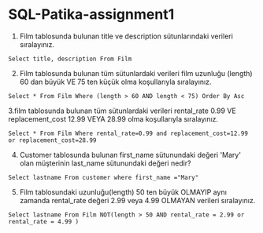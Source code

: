 # SQL-Patika-assignment1
1. Film tablosunda bulunan title ve description sütunlarındaki verileri sıralayınız.

`Select title, description From Film`

2. Film tablosunda bulunan tüm sütunlardaki verileri film uzunluğu (length) 60 dan büyük VE 75 ten küçük olma koşullarıyla sıralayınız.

`Select * From Film Where (length > 60 AND length < 75) Order By Asc `

3.film tablosunda bulunan tüm sütunlardaki verileri rental_rate 0.99 VE replacement_cost 12.99 VEYA 28.99 olma koşullarıyla sıralayınız.

`Select * From Film Where rental_rate=0.99 and replacement_cost=12.99 or replacement_cost=28.99`

4. Customer tablosunda bulunan first_name sütunundaki değeri 'Mary' olan müşterinin last_name sütunundaki değeri nedir?

`Select lastname From customer where first_name ="Mary" `

5. Film tablosundaki uzunluğu(length) 50 ten büyük OLMAYIP aynı zamanda rental_rate değeri 2.99 veya 4.99 OLMAYAN verileri sıralayınız.

`Select lastname From Film NOT(length > 50 AND rental_rate = 2.99 or rental_rate = 4.99 ) `



